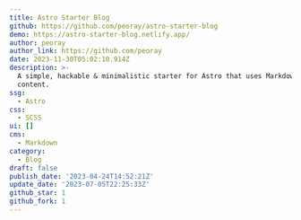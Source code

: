 ```yaml
---
title: Astro Starter Blog
github: https://github.com/peoray/astro-starter-blog
demo: https://astro-starter-blog.netlify.app/
author: peoray
author_link: https://github.com/peoray
date: 2023-11-30T05:02:10.914Z
description: >-
  A simple, hackable & minimalistic starter for Astro that uses Markdown for
  content.
ssg:
  - Astro
css:
  - SCSS
ui: []
cms:
  - Markdown
category:
  - Blog
draft: false
publish_date: '2023-04-24T14:52:21Z'
update_date: '2023-07-05T22:25:33Z'
github_star: 1
github_fork: 1
---
```


